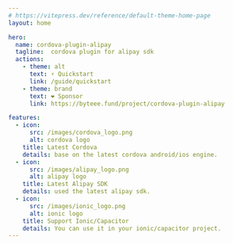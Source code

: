 ```yaml
---
# https://vitepress.dev/reference/default-theme-home-page
layout: home

hero:
  name: cordova-plugin-alipay
  tagline:  cordova plugin for alipay sdk
  actions:
    - theme: alt
      text: ⚡ Quickstart
      link: /guide/quickstart
    - theme: brand
      text: ❤️ Sponsor
      link: https://byteee.fund/project/cordova-plugin-alipay

features:
  - icon:
      src: /images/cordova_logo.png
      alt: cordova logo
    title: Latest Cordova
    details: base on the latest cordova android/ios engine.
  - icon:
      src: /images/alipay_logo.png
      alt: alipay logo
    title: Latest Alipay SDK
    details: used the latest alipay sdk.
  - icon:
      src: /images/ionic_logo.png
      alt: ionic logo
    title: Support Ionic/Capacitor
    details: You can use it in your ionic/capacitor project.
---
```


<style>
</style>
